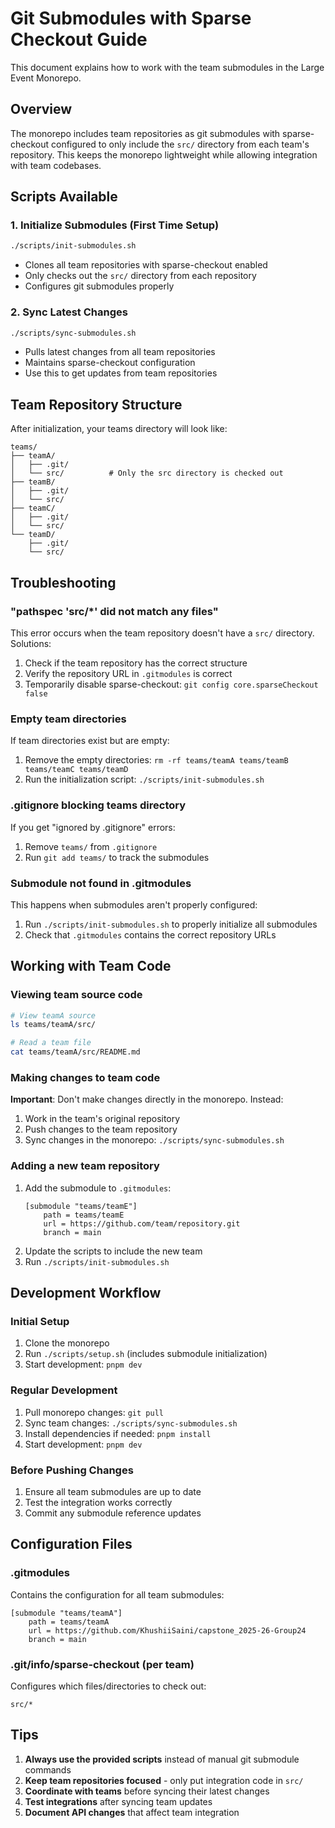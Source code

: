 # Git Submodules with Sparse Checkout Guide

This document explains how to work with the team submodules in the Large Event Monorepo.

## Overview

The monorepo includes team repositories as git submodules with sparse-checkout configured to only include the `src/` directory from each team's repository. This keeps the monorepo lightweight while allowing integration with team codebases.

## Scripts Available

### 1. Initialize Submodules (First Time Setup)
```bash
./scripts/init-submodules.sh
```
- Clones all team repositories with sparse-checkout enabled
- Only checks out the `src/` directory from each repository
- Configures git submodules properly

### 2. Sync Latest Changes
```bash
./scripts/sync-submodules.sh
```
- Pulls latest changes from all team repositories
- Maintains sparse-checkout configuration
- Use this to get updates from team repositories

## Team Repository Structure

After initialization, your teams directory will look like:
```
teams/
├── teamA/
│   ├── .git/
│   └── src/          # Only the src directory is checked out
├── teamB/
│   ├── .git/
│   └── src/
├── teamC/
│   ├── .git/
│   └── src/
└── teamD/
    ├── .git/
    └── src/
```

## Troubleshooting

### "pathspec 'src/*' did not match any files"
This error occurs when the team repository doesn't have a `src/` directory. Solutions:
1. Check if the team repository has the correct structure
2. Verify the repository URL in `.gitmodules` is correct
3. Temporarily disable sparse-checkout: `git config core.sparseCheckout false`

### Empty team directories
If team directories exist but are empty:
1. Remove the empty directories: `rm -rf teams/teamA teams/teamB teams/teamC teams/teamD`
2. Run the initialization script: `./scripts/init-submodules.sh`

### .gitignore blocking teams directory
If you get "ignored by .gitignore" errors:
1. Remove `teams/` from `.gitignore`
2. Run `git add teams/` to track the submodules

### Submodule not found in .gitmodules
This happens when submodules aren't properly configured:
1. Run `./scripts/init-submodules.sh` to properly initialize all submodules
2. Check that `.gitmodules` contains the correct repository URLs

## Working with Team Code

### Viewing team source code
```bash
# View teamA source
ls teams/teamA/src/

# Read a team file
cat teams/teamA/src/README.md
```

### Making changes to team code
**Important**: Don't make changes directly in the monorepo. Instead:
1. Work in the team's original repository
2. Push changes to the team repository
3. Sync changes in the monorepo: `./scripts/sync-submodules.sh`

### Adding a new team repository
1. Add the submodule to `.gitmodules`:
   ```
   [submodule "teams/teamE"]
       path = teams/teamE
       url = https://github.com/team/repository.git
       branch = main
   ```
2. Update the scripts to include the new team
3. Run `./scripts/init-submodules.sh`

## Development Workflow

### Initial Setup
1. Clone the monorepo
2. Run `./scripts/setup.sh` (includes submodule initialization)
3. Start development: `pnpm dev`

### Regular Development
1. Pull monorepo changes: `git pull`
2. Sync team changes: `./scripts/sync-submodules.sh`
3. Install dependencies if needed: `pnpm install`
4. Start development: `pnpm dev`

### Before Pushing Changes
1. Ensure all team submodules are up to date
2. Test the integration works correctly
3. Commit any submodule reference updates

## Configuration Files

### .gitmodules
Contains the configuration for all team submodules:
```
[submodule "teams/teamA"]
    path = teams/teamA
    url = https://github.com/KhushiiSaini/capstone_2025-26-Group24
    branch = main
```

### .git/info/sparse-checkout (per team)
Configures which files/directories to check out:
```
src/*
```

## Tips

1. **Always use the provided scripts** instead of manual git submodule commands
2. **Keep team repositories focused** - only put integration code in `src/`
3. **Coordinate with teams** before syncing their latest changes
4. **Test integrations** after syncing team updates
5. **Document API changes** that affect team integration